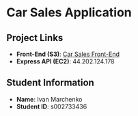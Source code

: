 # Car Sales Application  

## Project Links  
- **Front-End (S3)**: [Car Sales Front-End](http://carasalesfrondend.s3-website-us-east-1.amazonaws.com)  
- **Express API (EC2)**: 44.202.124.178

## Student Information  
- **Name**: Ivan Marchenko  
- **Student ID**: s002733436  